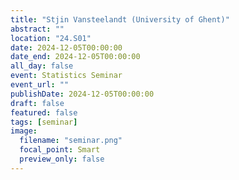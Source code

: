```yaml
---
title: "Stjin Vansteelandt (University of Ghent)"
abstract: ""
location: "24.S01"
date: 2024-12-05T00:00:00
date_end: 2024-12-05T00:00:00
all_day: false
event: Statistics Seminar
event_url: ""
publishDate: 2024-12-05T00:00:00
draft: false
featured: false
tags: [seminar]
image:
  filename: "seminar.png"
  focal_point: Smart
  preview_only: false
---
```

